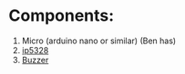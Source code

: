 # Components:

1. Micro (arduino nano or similar) (Ben has)
2. [ip5328](https://www.digipart.com/part/IP5328P)
3. [Buzzer](https://www.digikey.com/en/products/detail/pui-audio-inc/AT-1127-ST-2-R/5011397)